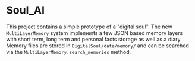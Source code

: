 # Soul_AI

This project contains a simple prototype of a "digital soul".  The new
`MultiLayerMemory` system implements a few JSON based memory layers with
short term, long term and personal facts storage as well as a diary.  Memory
files are stored in `DigitalSoul/data/memory/` and can be searched via the
`MultiLayerMemory.search_memories` method.
